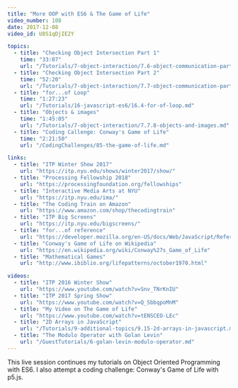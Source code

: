 ```yaml
---
title: "More OOP with ES6 & The Game of Life"
video_number: 108
date: 2017-12-08
video_id: U8S1qDjIE2Y

topics:
  - title: "Checking Object Intersection Part 1"
    time: "33:07"
    url: "/Tutorials/7-object-interaction/7.6-object-communication-part-1.md"
  - title: "Checking Object Intersection Part 2"
    time: "52:20"
    url: "/Tutorials/7-object-interaction/7.7-object-communication-part-2.md"
  - title: "for...of Loop"
    time: "1:27:23"
    url: "/Tutorials/16-javascript-es6/16.4-for-of-loop.md"
  - title: "Objects & images"
    time: "1:45:05"
    url: "/Tutorials/7-object-interaction/7.7.8-objects-and-images.md"
  - title: "Coding Callenge: Conway's Game of Life"
    time: "2:21:50"
    url: "/CodingChallenges/85-the-game-of-life.md"

links:
  - title: "ITP Winter Show 2017"
    url: "https://itp.nyu.edu/shows/winter2017/show/"
  - title: "Processing Fellowship 2018"
    url: "https://processingfoundation.org/fellowships"
  - title: "Interactive Media Arts at NYU"
    url: "https://itp.nyu.edu/ima/"
  - title: "The Coding Train on Amazon"
    url: "https://www.amazon.com/shop/thecodingtrain"
  - title: "ITP Big Screens"
    url: "https://itp.nyu.edu/bigscreens/"
  - title: "for...of reference"
    url: "https://developer.mozilla.org/en-US/docs/Web/JavaScript/Reference/Statements/for...of"
  - title: "Conway's Game of Life on Wikipedia"
    url: "https://en.wikipedia.org/wiki/Conway%27s_Game_of_Life"
  - title: "Mathematical Games"
    url: "http://www.ibiblio.org/lifepatterns/october1970.html"

videos:
  - title: "ITP 2016 Winter Show"
    url: "https://www.youtube.com/watch?v=Snv_TNrKnIU"
  - title: "ITP 2017 Spring Show"
    url: "https://www.youtube.com/watch?v=Q_SbbqpoMnM"
  - title: "My Video on The Game of Life"
    url: "https://www.youtube.com/watch?v=tENSCEO-LEc"
  - title: "2D Arrays in JavaScript"
    url: "/Tutorials/9-additional-topics/9.15-2d-arrays-in-javascript.md"
  - title: "The Modulo Operator with Golan Levin"
    url: "/GuestTutorials/6-golan-levin-modulo-operator.md"
---
```

This live session continues my tutorials on Object Oriented Programming with ES6.
I also attempt a coding challenge: Conway's Game of Life with p5.js.
